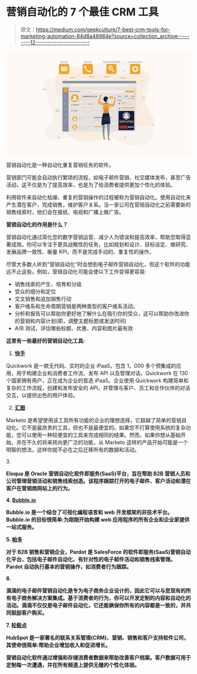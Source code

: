 # 营销自动化的 7 个最佳 CRM 工具

> 原文：<https://medium.com/geekculture/7-best-crm-tools-for-marketing-automation-84d8a48984e?source=collection_archive---------12----------------------->

![](img/aba99915bdccb931c28658b5e11b6234.png)

营销自动化是一种自动化重复营销任务的软件。

营销部门可能会自动执行繁琐的流程，如电子邮件营销、社交媒体发布，甚至广告活动，这不仅是为了提高效率，也是为了给消费者提供更加个性化的体验。

利用软件来自动化枯燥、重复的营销操作的过程被称为营销自动化。使用自动化来产生潜在客户，完成销售，维护客户关系。当一家公司在营销自动化之前需要新的销售线索时，他们会在报纸、电视和广播上做广告。

**营销自动化的作用是什么？**

营销自动化通过简化您的数字营销运营、减少人为错误和提高效率，帮助您取得显著成效。你可以专注于更具战略性的任务，比如规划和设计、目标设定、做研究、发展品牌一致性、衡量 KPI，而不是完成手动的、重复性的操作。

尽管大多数人听到“营销自动化”时会想到电子邮件营销自动化，但这个软件的功能远不止这些。例如，营销自动化可能会使以下工作变得更容易:

*   销售线索的产生、培育和分级
*   受众的细分和定位
*   交叉销售和追加销售行动
*   客户维系和生命周期营销是两种类型的客户维系活动。
*   分析和报告可以帮助你更好地了解什么在吸引你的受众，这可以帮助你改进你的营销和内容计划(即，调整主题标题或发送时间)
*   A/B 测试，评估哪些标题、优惠、内容和图片最有效

**这里有一些最好的营销自动化工具:**

1.  [**快手**](https://quickwork.co/)

Quickwork 是一款无代码、实时的企业 iPaaS，包含 1，000 多个预集成的应用，用于构建企业和消费者工作流、发布 API 以及管理对话。Quickwork 在 130 个国家拥有用户，正在成为企业的首选 iPaaS。企业使用 Quickwork 构建简单和复杂的工作流程，创建和发布安全的 API，并管理与客户、员工和合作伙伴的对话交互，以提供出色的用户体验。

2. [**汇图**](https://www.marketo.com/)

Marketo 是希望使用该工具所有功能的企业的理想选择，它超越了简单的营销自动化。它不是最昂贵的工具，但也不是最便宜的。如果您不打算使用系统的复杂功能，您可以使用一种较便宜的工具来完成相同的结果。然而，如果你想从基础开始，并在不久的将来转向更广泛的功能，从 Marketo 这样的产品开始可能是一个明智的想法，这样你就不必在之后迁移所有的数据和活动。

3.[](https://www.oracle.com/in/cx/marketing/automation/?source=:ad:pas:go:eng:a_apac:71700000084824191-58700007204628783-p64616203588:RC_WWMK210621P00061:&SC=:ad:pas:go:eng:a_apac::RC_WWMK210621P00061:&gclid=Cj0KCQiA09eQBhCxARIsAAYRiykvFa8aWRIsJyylm2BQX3UQzaq897v-87oCgmL29na9_aehm70UAq0aAqUQEALw_wcB&gclsrc=aw.ds)

**Eloqua 是 Oracle 营销自动化软件即服务(SaaS)平台，旨在帮助 B2B 营销人员和公司管理营销活动和销售线索创造。该程序跟踪打开的电子邮件、客户活动和潜在客户在营销商网站上的行为。**

**4. [**Bubble.io**](https://bubble.io/blog/build-no-code-salesforce-clone/)**

**Bubble.io 是一个结合了可视化编程语言和 web 开发框架的非技术平台。Bubble.io 的目标很简单:为刚刚开始构建 web 应用程序的所有企业和企业家提供一站式服务。**

**5. [**帕多**](https://www.pardot.com/)**

**对于 B2B 销售和营销企业，Pardot 是 SalesForce 的软件即服务(SaaS)营销自动化平台，包括电子邮件自动化、有针对性的电子邮件活动和销售线索管理。Pardot 自动执行基本的营销操作，如消费者行为跟踪。**

**6.[](https://www.drip.com/)**

****滴滴的电子邮件营销自动化是专为电子商务企业设计的，因此它可以与您现有的所有电子商务解决方案集成。基于消费者的行为，你可以开发定制的内容和自动化的活动。滴滴不仅仅是电子邮件自动化，它还能确保你所有的内容都是一致的，并共同鼓励客户购买。****

****7. [**轮毂点**](https://www.hubspot.com/products/marketing/marketing-automation)****

****HubSpot 是一家著名的联系关系管理(CRM)、营销、销售和客户支持软件公司，其使命很简单:帮助企业增加收入和促进增长。****

****营销自动化软件通过增强和存储消费者数据来帮助改善客户档案。客户数据可用于定制每一次遭遇，并在所有频道上提供无缝的个性化体验。****